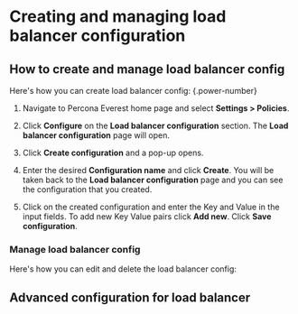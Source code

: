 # Creating and managing load balancer configuration


## How to create and manage load balancer config

Here's how you can create load balancer config:
{.power-number}

1.  Navigate to Percona Everest home page and select <i class="uil uil-cog"></i> **Settings > Policies**.

2. Click **Configure** on the **Load balancer configuration** section. The **Load balancer configuration** page will open.

3. Click **Create configuration** and a pop-up opens.

4. Enter the desired **Configuration name** and click **Create**. You will be taken back to the **Load balancer configuration** page and you can see the configuration that you created.

5. Click on the created configuration and enter the Key and Value in the input fields. To add new Key Value pairs click **Add new**. Click **Save configuration**.

### Manage load balancer config

Here's how you can edit and delete the load balancer config:



## Advanced configuration for load balancer






